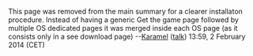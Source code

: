 This page was removed from the main summary for a clearer installaton
procedure. Instead of having a generic Get the game page followed by
multiple OS dedicated pages it was merged inside each OS page (as it
consists only in a see download page)
--[Karamel](User:Karamel "wikilink")
([talk](User_talk:Karamel "wikilink")) 13:59, 2 February 2014 (CET)